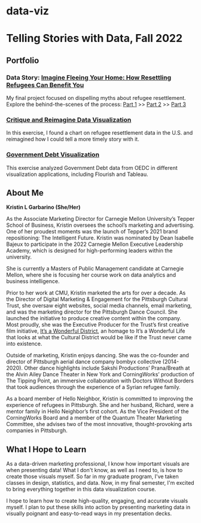 # data-viz
# Telling Stories with Data, Fall 2022

## Portfolio 

### Data Story: [Imagine Fleeing Your Home: How Resettling Refugees Can Benefit You](https://carnegiemellon.shorthandstories.com/imagine-fleeing-your-home/)
My final project focused on dispelling myths about refugee resettlement. Explore the behind-the-scenes of the process: [Part 1](https://kristinlyndal.github.io/data-viz/Project-Part-1.html) >> [Part 2](https://kristinlyndal.github.io/data-viz/Project-Part-2.html) >> [Part 3](https://kristinlyndal.github.io/data-viz/Project-Part-3.html)

### [Critique and Reimagine Data Visualization](refugees.md)
In this exercise, I found a chart on refugee resettlement data in the U.S. and reimagined how I could tell a more timely story with it. 

### [Government Debt Visualization](GovernmentDebt.md)
This exercise analyzed Government Debt data from OEDC in different visualization applications, including Flourish and Tableau. 

## About Me
<b>Kristin L Garbarino (She/Her)</b>

As the Associate Marketing Director for Carnegie Mellon University’s Tepper School of Business, Kristin oversees the school’s marketing and advertising. One of her proudest moments was the launch of Tepper’s 2021 brand repositioning: The Intelligent Future. Kristin was nominated by Dean Isabelle Bajeux to participate in the 2022 Carnegie Mellon Executive Leadership Academy, which is designed for high-performing leaders within the university.

She is currently a Masters of Public Management candidate at Carnegie Mellon, where she is focusing her course work on data analytics and business intelligence. 

Prior to her work at CMU, Kristin marketed the arts for over a decade. As the Director of Digital Marketing & Engagement for the Pittsburgh Cultural Trust, she oversaw eight websites, social media channels, email marketing, and was the marketing director for the Pittsburgh Dance Council. She launched the initiative to produce creative content within the company. Most proudly, she was the Executive Producer for the Trust’s first creative film initiative, [It’s a Wonderful District](https://trustarts.org/blog/behind-the-scenes-of-its-a-wonderful-district), an homage to It’s a Wonderful Life that looks at what the Cultural District would be like if the Trust never came into existence. 

Outside of marketing, Kristin enjoys dancing. She was the co-founder and director of Pittsburgh aerial dance company bombyx collective (2014-2020). Other dance highlights include Sakshi Productions’ Prana/Breath at the Alvin Ailey Dance Theater in New York and CorningWorks’ production of The Tipping Point, an immersive collaboration with Doctors Without Borders that took audiences through the experience of a Syrian refugee family.

As a board member of Hello Neighbor, Kristin is committed to improving the experience of refugees in Pittsburgh. She and her husband, Richard, were a mentor family in Hello Neighbor’s first cohort. As the Vice President of the CorningWorks Board and a member of the Quantum Theater Marketing Committee, she advises two of the most innovative, thought-provoking arts companies in Pittsburgh.


## What I Hope to Learn

As a data-driven marketing professional, I know how important visuals are when presenting data! What I don't know, as well as I need to, is how to create those visuals myself. So far in my graduate program, I've taken classes in design, statistics, and data. Now, in my final semester, I'm excited to bring everything together in this data visualization course. 

I hope to learn how to create high-quality, engaging, and accurate visuals myself. I plan to put these skills into action by presenting marketing data in visually poignant and easy-to-read ways in my presentation decks. 
